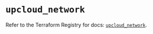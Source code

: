# `upcloud_network`

Refer to the Terraform Registry for docs: [`upcloud_network`](https://registry.terraform.io/providers/upcloudltd/upcloud/5.8.0/docs/resources/network).
